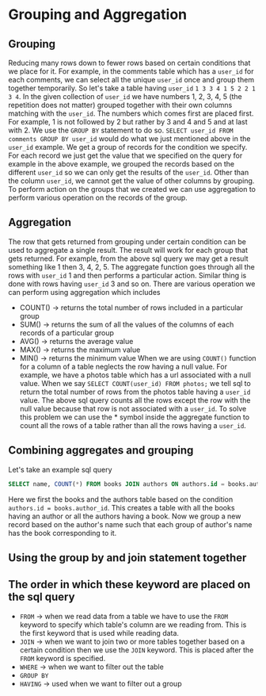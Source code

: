 # Grouping and Aggregation 

## Grouping 
Reducing many rows down to fewer rows based on certain conditions that we place for it. For example, in the comments table which has a `user_id` for each comments, we can select all the unique `user_id` once and group them together temporarily. So let's take a table having `user_id` `1 3 3 4 1 5 2 2 1 3 4`. In the given collection of `user_id` we have numbers 1, 2, 3, 4, 5 (the repetition does not matter) grouped together with their own columns matching with the `user_id`. The numbers which comes first are placed first. For example, 1 is not followed by 2 but rather by 3 and 4 and 5 and at last with 2.
We use the `GROUP BY` statement to do so. 
`SELECT user_id FROM comments GROUP BY user_id` would do what we just mentioned above in the `user_id` example.
We get a group of records for the condition we specify. For each record we just get the value that we specified on the query for example in the above example, we grouped the records based on the different `user_id` so we can only get the results of the `user_id`. Other than the column `user_id`, we cannot get the value of other columns by grouping. To perform action on the groups that we created we can use aggregation to perform various operation on the records of the group. 

## Aggregation
The row that gets returned from grouping under certain condition can be used to aggregate a single result. The result will work for each group that gets returned. For example, from the above sql query we may get a result something like 1 then 3, 4, 2, 5. The aggregate function goes through all the rows with `user_id` 1 and then performs a particular action. Similar thing is done with rows having `user_id` 3 and so on.
There are various operation we can perform using aggregation which includes 
- COUNT() -> returns the total number of rows included in a particular group
- SUM()   -> returns the sum of all the values of the columns of each records of a particular group
- AVG()   -> returns the average value
- MAX()   -> returns the maximum value
- MIN()   -> returns the minimum value
When we are using `COUNT()` function for a column of a table neglects the row having a null value. For example, we have a photos table which has a url associated with a null value. When we say `SELECT COUNT(user_id) FROM photos;` we tell sql to return the total number of rows from the photos table having a `user_id` value. The above sql query counts all the rows except the row with the null value because that row is not associated with a `user_id`. To solve this problem we can use the * symbol inside the aggregate function to count all the rows of a table rather than all the rows having a `user_id`.

## Combining aggregates and grouping 
Let's take an example sql query
```sql
SELECT name, COUNT(*) FROM books JOIN authors ON authors.id = books.author_id GROUP BY authors.name;
```
Here we first the books and the authors table based on the condition `authors.id = books.author_id`. This creates a table with all the books having an author or all the authors having a book. Now we group a new record based on the author's name such that each group of author's name has the book corresponding to it.

## Using the group by and join statement together

## The order in which these keyword are placed on the sql query
- `FROM` -> when we read data from a table we have to use the `FROM` keyword to specify which table's column are we reading from. This is the first keyword that is used while reading data.
- `JOIN` -> when we want to join two or more tables together based on a certain condition then we use the `JOIN` keyword. This is placed after the `FROM` keyword is specified.
- `WHERE` -> when we want to filter out the table 
- `GROUP BY`
- `HAVING` -> used when we want to filter out a group

